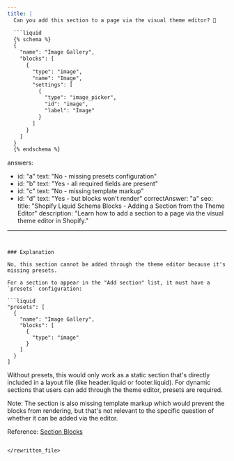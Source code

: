 ```yaml
---
title: |
  Can you add this section to a page via the visual theme editor? 🤔

  ```liquid
  {% schema %}
  {
    "name": "Image Gallery",
    "blocks": [
      {
        "type": "image",
        "name": "Image",
        "settings": [
          {
            "type": "image_picker",
            "id": "image",
            "label": "Image"
          }
        ]
      }
    ]
  }
  {% endschema %}
  ```
answers:
  - id: "a"
    text: "No - missing presets configuration"
  - id: "b"
    text: "Yes - all required fields are present"
  - id: "c"
    text: "No - missing template markup"
  - id: "d"
    text: "Yes - but blocks won't render"
correctAnswer: "a"
seo:
  title: "Shopify Liquid Schema Blocks - Adding a Section from the Theme Editor"
  description: "Learn how to add a section to a page via the visual theme editor in Shopify."
---
```


### Explanation

No, this section cannot be added through the theme editor because it's missing presets. 

For a section to appear in the "Add section" list, it must have a `presets` configuration:

```liquid
"presets": [
  {
    "name": "Image Gallery",
    "blocks": [
      {
        "type": "image"
      }
    ]
  }
]
```

Without presets, this would only work as a static section that's directly included in a layout file (like header.liquid or footer.liquid). For dynamic sections that users can add through the theme editor, presets are required.

Note: The section is also missing template markup which would prevent the blocks from rendering, but that's not relevant to the specific question of whether it can be added via the editor.

Reference: [Section Blocks](https://shopify.dev/themes/architecture/sections/section-blocks) 
```

</rewritten_file>
